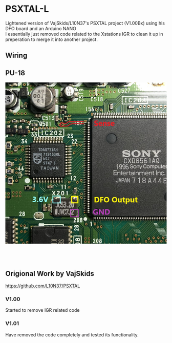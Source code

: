 # PSXTAL-L
Lightened version of VajSkids/L10N37's PSXTAL project (V1.00Bx) using his DFO board and an Arduino NANO<br />
I essentially just removed code related to the Xstations IGR to clean it up in preperation to merge it into another project.<br />



## Wiring<br />
## PU-18<br />
![](/PU-18%20Wiring.jpg)

<br />
<br />

## Origional Work by VajSkids<br />
https://github.com/L10N37/PSXTAL


### V1.00<br />
Started to remove IGR related code<br />

### V1.01<br />
Have removed the code completely and tested its functionality.
